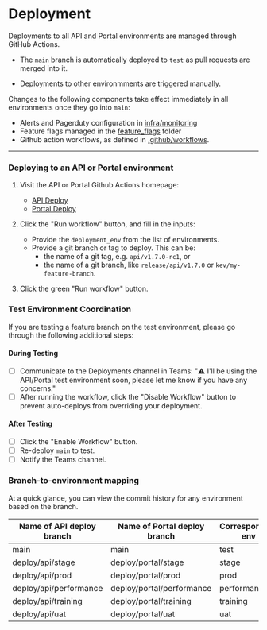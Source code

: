 # Deployment

Deployments to all API and Portal environments are managed through GitHub Actions.

- The `main` branch is automatically deployed to `test` as pull requests are merged into it.

- Deployments to other environmments are triggered manually.

Changes to the following components take effect immediately in all environments once they go into `main`:

- Alerts and Pagerduty configuration in [infra/monitoring](../infra/monitoring)
- Feature flags managed in the [feature_flags](../feature_flags) folder
- Github action workflows, as defined in [.github/workflows](../.github/workflows).

---

### Deploying to an API or Portal environment

1. Visit the API or Portal Github Actions homepage:

    - [API Deploy](https://github.com/EOLWD/pfml/actions?query=workflow%3A%22API+CI+Deploy%22)
    - [Portal Deploy](https://github.com/EOLWD/pfml/actions?query=workflow%3A%22Portal+Deploy%22)

1. Click the "Run workflow" button, and fill in the inputs:

    - Provide the `deployment_env` from the list of environments.
    - Provide a git branch or tag to deploy. This can be:
        - the name of a git tag, e.g. `api/v1.7.0-rc1`, or 
        - the name of a git branch, like `release/api/v1.7.0` or `kev/my-feature-branch`.

1. Click the green "Run workflow" button.

### Test Environment Coordination

If you are testing a feature branch on the test environment, please go through the following additional steps:

#### During Testing
- [ ] Communicate to the Deployments channel in Teams: "⚠️ I'll be using the API/Portal test environment soon, please let me know if you have any concerns."
- [ ] After running the workflow, click the "Disable Workflow" button to prevent auto-deploys from overriding your deployment.

#### After Testing
- [ ] Click the "Enable Workflow" button.
- [ ] Re-deploy `main` to test.
- [ ] Notify the Teams channel.

### Branch-to-environment mapping

At a quick glance, you can view the commit history for any environment based on the branch.

| Name of API deploy branch | Name of Portal deploy branch | Corresponding env |
| ------------------------- | ---------------------------- | ----------------- |
| main                      | main                         | test              |
| deploy/api/stage          | deploy/portal/stage          | stage             |
| deploy/api/prod           | deploy/portal/prod           | prod              |
| deploy/api/performance    | deploy/portal/performance    | performance       |
| deploy/api/training       | deploy/portal/training       | training          |
| deploy/api/uat            | deploy/portal/uat            | uat               |
